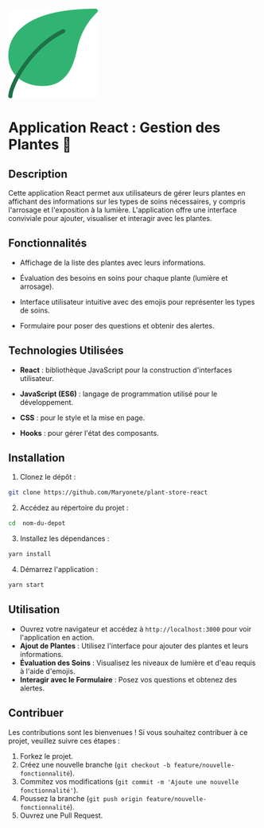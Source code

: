 ![Logo de l'application](https://github.com/Maryonete/plant-store-react/raw/main/src/assets/logo.png)

# Application React : Gestion des Plantes 🌱

## Description

Cette application React permet aux utilisateurs de gérer leurs plantes en affichant des informations sur les types de soins nécessaires, y compris l'arrosage et l'exposition à la lumière. L'application offre une interface conviviale pour ajouter, visualiser et interagir avec les plantes.

## Fonctionnalités

- Affichage de la liste des plantes avec leurs informations.

- Évaluation des besoins en soins pour chaque plante (lumière et arrosage).

- Interface utilisateur intuitive avec des emojis pour représenter les types de soins.

- Formulaire pour poser des questions et obtenir des alertes.

## Technologies Utilisées

- **React** : bibliothèque JavaScript pour la construction d'interfaces utilisateur.

- **JavaScript (ES6)** : langage de programmation utilisé pour le développement.

- **CSS** : pour le style et la mise en page.

- **Hooks** : pour gérer l'état des composants.

## Installation

1. Clonez le dépôt :

```bash
git clone https://github.com/Maryonete/plant-store-react
```

2. Accédez au répertoire du projet :

```bash
cd  nom-du-depot
```

3. Installez les dépendances :

```bash
yarn install
```

4. Démarrez l'application :

```bash
yarn start
```

## Utilisation

- Ouvrez votre navigateur et accédez à `http://localhost:3000` pour voir l'application en action.
- **Ajout de Plantes** : Utilisez l'interface pour ajouter des plantes et leurs informations.
- **Évaluation des Soins** : Visualisez les niveaux de lumière et d'eau requis à l'aide d'emojis.
- **Interagir avec le Formulaire** : Posez vos questions et obtenez des alertes.

## Contribuer

Les contributions sont les bienvenues ! Si vous souhaitez contribuer à ce projet, veuillez suivre ces étapes :

1.  Forkez le projet.
2.  Créez une nouvelle branche (`git checkout -b feature/nouvelle-fonctionnalité`).
3.  Commitez vos modifications (`git commit -m 'Ajoute une nouvelle fonctionnalité'`).
4.  Poussez la branche (`git push origin feature/nouvelle-fonctionnalité`).
5.  Ouvrez une Pull Request.
